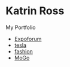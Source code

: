 # Katrin Ross

My Portfolio

* [Expoforum](https://katrinross.github.io/Expoforum/ "Expoforum")
* [tesla](https://katrinross.github.io/tesla/ "Tesla")
* [fashion](https://katrinross.github.io/fashion/ "Online Store")
* [MoGo](https://katrinross.github.io/MoGo/ "MoGo")
